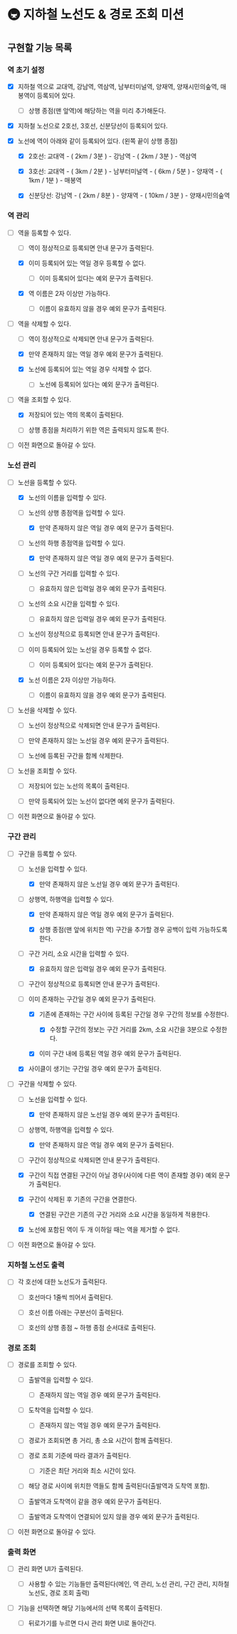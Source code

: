 # 🚇 지하철 노선도 & 경로 조회 미션

## 구현할 기능 목록

### 역 초기 설정

- [x] 지하철 역으로 교대역, 강남역, 역삼역, 남부터미널역, 양재역, 양재시민의숲역, 매봉역이 등록되어 있다.

  - [ ] 상행 종점(맨 앞역)에 해당하는 역을 미리 추가해둔다.

- [x] 지하철 노선으로 2호선, 3호선, 신분당선이 등록되어 있다.

- [x] 노선에 역이 아래와 같이 등록되어 있다. (왼쪽 끝이 상행 종점)

  - [x] 2호선: 교대역 - ( 2km / 3분 ) - 강남역 - ( 2km / 3분 ) - 역삼역

  - [x] 3호선: 교대역 - ( 3km / 2분 ) - 남부터미널역 - ( 6km / 5분 ) - 양재역 - ( 1km / 1분 ) - 매봉역

  - [x] 신분당선: 강남역 - ( 2km / 8분 ) - 양재역 - ( 10km / 3분 ) - 양재시민의숲역

### 역 관리

- [ ] 역을 등록할 수 있다.

  - [ ] 역이 정상적으로 등록되면 안내 문구가 출력된다.

  - [x] 이미 등록되어 있는 역일 경우 등록할 수 없다.

    - [ ] 이미 등록되어 있다는 예외 문구가 출력된다.

  - [x] 역 이름은 2자 이상만 가능하다.

    - [ ] 이름이 유효하지 않을 경우 예외 문구가 출력된다.

- [ ] 역을 삭제할 수 있다.

  - [ ] 역이 정상적으로 삭제되면 안내 문구가 출력된다.

  - [x] 만약 존재하지 않는 역일 경우 예외 문구가 출력된다.

  - [x] 노선에 등록되어 있는 역일 경우 삭제할 수 없다.

    - [ ] 노선에 등록되어 있다는 예외 문구가 출력된다.

- [ ] 역을 조회할 수 있다.

  - [x] 저장되어 있는 역의 목록이 출력된다.

  - [ ] 상행 종점을 처리하기 위한 역은 출력되지 않도록 한다.

- [ ] 이전 화면으로 돌아갈 수 있다.

### 노선 관리

- [ ] 노선을 등록할 수 있다.

  - [x] 노선의 이름을 입력할 수 있다.

  - [ ] 노선의 상행 종점역을 입력할 수 있다.

    - [x] 만약 존재하지 않은 역일 경우 예외 문구가 출력된다.

  - [ ] 노선의 하행 종점역을 입력할 수 있다.

    - [x] 만약 존재하지 않은 역일 경우 예외 문구가 출력된다.

  - [ ] 노선의 구간 거리를 입력할 수 있다.

    - [ ] 유효하지 않은 입력일 경우 예외 문구가 출력된다.

  - [ ] 노선의 소요 시간을 입력할 수 있다.

    - [ ] 유효하지 않은 입력일 경우 예외 문구가 출력된다.

  - [ ] 노선이 정상적으로 등록되면 안내 문구가 출력된다.

  - [ ] 이미 등록되어 있는 노선일 경우 등록할 수 없다.

    - [ ] 이미 등록되어 있다는 예외 문구가 출력된다.

  - [x] 노선 이름은 2자 이상만 가능하다.

    - [ ] 이름이 유효하지 않을 경우 예외 문구가 출력된다.

- [ ] 노선을 삭제할 수 있다.

  - [ ] 노선이 정상적으로 삭제되면 안내 문구가 출력된다.

  - [ ] 만약 존재하지 않는 노선일 경우 예외 문구가 출력된다.

  - [ ] 노선에 등록된 구간을 함께 삭제한다.

- [ ] 노선을 조회할 수 있다.

  - [ ] 저장되어 있는 노선의 목록이 출력된다.

  - [ ] 만약 등록되어 있는 노선이 없다면 예외 문구가 출력된다.

- [ ] 이전 화면으로 돌아갈 수 있다.

### 구간 관리

- [ ] 구간을 등록할 수 있다.

  - [ ] 노선을 입력할 수 있다.

    - [x] 만약 존재하지 않은 노선일 경우 예외 문구가 출력된다.

  - [ ] 상행역, 하행역을 입력할 수 있다.

    - [x] 만약 존재하지 않은 역일 경우 예외 문구가 출력된다.

    - [x] 상행 종점(맨 앞에 위치한 역) 구간을 추가할 경우 공백이 입력 가능하도록 한다.

  - [ ] 구간 거리, 소요 시간을 입력할 수 있다.

    - [x] 유효하지 않은 입력일 경우 예외 문구가 출력된다.

  - [ ] 구간이 정상적으로 등록되면 안내 문구가 출력된다.

  - [ ] 이미 존재하는 구간일 경우 예외 문구가 출력된다.

    - [x] 기존에 존재하는 구간 사이에 등록된 구간일 경우 구간의 정보를 수정한다.

      - [x] 수정할 구간의 정보는 구간 거리를 2km, 소요 시간을 3분으로 수정한다.

    - [x] 이미 구간 내에 등록된 역일 경우 예외 문구가 출력된다. 

  - [x] 사이클이 생기는 구간일 경우 예외 문구가 출력된다.

- [ ] 구간을 삭제할 수 있다.

  - [ ] 노선을 입력할 수 있다.

    - [x] 만약 존재하지 않은 노선일 경우 예외 문구가 출력된다.

  - [ ] 상행역, 하행역을 입력할 수 있다.

    - [x] 만약 존재하지 않은 역일 경우 예외 문구가 출력된다.

  - [ ] 구간이 정상적으로 삭제되면 안내 문구가 출력된다.

  - [x] 구간이 직접 연결된 구간이 아닐 경우(사이에 다른 역이 존재할 경우) 예외 문구가 출력된다.

  - [x] 구간이 삭제된 후 기존의 구간을 연결한다.

    - [x] 연결된 구간은 기존의 구간 거리와 소요 시간을 동일하게 적용한다.

  - [x] 노선에 포함된 역이 두 개 이하일 때는 역을 제거할 수 없다.

- [ ] 이전 화면으로 돌아갈 수 있다.

### 지하철 노선도 출력

- [ ] 각 호선에 대한 노선도가 출력된다.

  - [ ] 호선마다 1줄씩 띄어서 출력된다.

  - [ ] 호선 이름 아래는 구분선이 출력된다.

  - [ ] 호선의 상행 종점 ~ 하행 종점 순서대로 출력된다.

### 경로 조회

- [ ] 경로를 조회할 수 있다.

  - [ ] 출발역을 입력할 수 있다.

    - [ ] 존재하지 않는 역일 경우 예외 문구가 출력된다.

  - [ ] 도착역을 입력할 수 있다.

    - [ ] 존재하지 않는 역일 경우 예외 문구가 출력된다.

  - [ ] 경로가 조회되면 총 거리, 총 소요 시간이 함께 출력된다.

  - [ ] 경로 조회 기준에 따라 결과가 출력된다.

    - [ ] 기준은 최단 거리와 최소 시간이 있다.

  - [ ] 해당 경로 사이에 위치한 역들도 함께 출력된다(출발역과 도착역 포함).

  - [ ] 출발역과 도착역이 같을 경우 예외 문구가 출력된다.

  - [ ] 출발역과 도착역이 연결되어 있지 않을 경우 예외 문구가 출력된다.

- [ ] 이전 화면으로 돌아갈 수 있다.

### 출력 화면

- [ ] 관리 화면 UI가 출력된다.

  - [ ] 사용할 수 있는 기능들만 출력된다(메인, 역 관리, 노선 관리, 구간 관리, 지하철 노선도, 경로 조회 출력)

- [ ] 기능을 선택하면 해당 기능에서의 선택 목록이 출력된다.

  - [ ] 뒤로가기를 누르면 다시 관리 화면 UI로 돌아간다.
